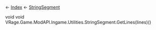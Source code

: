 ← [Index](Api-Index) ← [StringSegment](VRage.Game.ModAPI.Ingame.Utilities.StringSegment)

void void VRage.Game.ModAPI.Ingame.Utilities.StringSegment.GetLines(lines)()